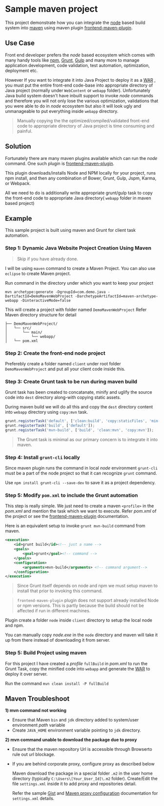 # Sample maven project

This project demonstrate how you can integrate the [node](https://nodejs.org/) based build system into [maven](https://maven.apache.org/) using maven plugin [frontend-maven-plugin](https://github.com/eirslett/frontend-maven-plugin).

## Use Case

Front end developer prefers the _node_ based ecosystem which comes with many handy tools like [npm](https://www.npmjs.com/), [Grunt](http://gruntjs.com/), [Gulp](http://gulpjs.com/) and many more to manage application development, code validation, test automation, optimization, deployment etc.

However If you want to integrate it into Java Project to deploy it as a [WAR](https://en.wikipedia.org/wiki/WAR_(file_format)) , you must put the entire front-end code-base into appropriate directory of Java project (normally under `WebContent` or `webapp` folder). Unfortunately Java build system doesn't have inbuilt support to invoke _node_ commands and therefore you will not only lose the various optimization, validations that you were able to do in _node_ ecosystem but also it will look ugly and unmanageable to put everything inside `webapp` directory.

>Manually copying the the optimized/compiled/validated front-end code to appropriate directory of Java project is time consuming and painful.

## Solution

Fortunately there are many maven plugins available which can run the _node_ command. One such plugin is [frontend-maven-plugin](https://github.com/eirslett/frontend-maven-plugin).

This plugin downloads/installs Node and NPM locally for your project, runs npm install, and then any combination of Bower, Grunt, Gulp, Jspm, Karma, or Webpack.

All we need to do is additionally write appropriate grunt/gulp task to copy the front-end code to appropriate Java directory( `webapp` folder in maven based project)

## Example

This sample project is built using maven and Grunt for client task automation.

### __Step 1:__ Dynamic Java Website Project Creation Using Maven
> Skip if you have already done.

I will be using `maven` command to create a Maven Project. You can also use `eclipse` to create Maven project. 

Run command in the directory under which you want to keep your project

`mvn archetype:generate -DgroupId=com.demo.java -DartifactId=DemoMavenWebProject -DarchetypeArtifactId=maven-archetype-webapp -DinteractiveMode=false`

This will create a project with folder named `DemoMavenWebProject`
Refer Maven directory structure for detail

```
├── DemoMavenWebProject/
│   └── src/
│       └── main/
│           └── webapp/
│   └── pom.xml

```

### __Step 2:__ Create the front-end node project 

Preferebly create a folder named `client` under root folder `DemoMavenWebProject` and put all your client code inside this. 

### __Step 3:__ Create Grunt task to  be run during maven build

Grunt task has been created to concatanate, minify and uglify the source code into `dest` directory along-with copying static assets.

During maven build we will do all this and copy the `dest` directory content into `webapp` directory using `copy:mvn` task.

 
```js
grunt.registerTask('default', ['clean:build', 'copy:staticFiles', 'min-build']);
grunt.registerTask('build', ['default']);
grunt.registerTask('mvn-build', ['build', 'clean:mvn', 'copy:mvn']);

```

> The Grunt task is minimal as our primary concern is to integrate it into maven.

### __Step 4:__ Install `grunt-cli` locally

Since maven plugin runs the command in local _node_ environment `grunt-cli` must be a part of the node project so that it can recognize `grunt` command.

Use `npm install grunt-cli --save-dev` to save it as a project dependency.

### __Step 5:__ Modify `pom.xml` to include the Grunt automation

This step is really simple. We just need to create a maven `<profile>` in the _pom.xml_ and mention the task which we want to execute.
Refer _pom.xml_ of the project or see the [frontend-maven-plugin](https://github.com/eirslett/frontend-maven-plugin) documentation. 

Here is an equivalent setup to invoke `grunt mvn-build` command from maven.

```xml
<execution>
    <id>grunt build</id><!-- just a name -->
    <goals>
        <goal>grunt</goal><!-- command -->
    </goals>
    <configuration>
        <arguments>mvn-build</arguments> <!-- command argument-->
    </configuration>
</execution>

```

> Since Grunt itself depends on node and npm we must setup maven to install that prior to invoking this command.

>`frontend-maven-plugin` plugin does not support already installed Node or npm versions. This is partly because the build should not be affected if run in different machines.

Plugin create a folder `node` inside `client` directory to setup the local node and npm.

You can manually copy _node.exe_ in the `node` directory and maven will take it up from there instead of downloading it from server.

### __Step 5:__ Build Project using maven

For this project I have created a _profile_ `fullBuild` in _pom.xml_ to run the Grunt Task, copy the minified code into `webapp` and generate the [WAR](https://en.wikipedia.org/wiki/WAR_(file_format)) to deploy it over server.

Run the command `mvn clean install -P fullBuild`


## Maven Troubleshoot

__1) mvn command not working__

- Ensure that Maven `bin`  and `jdk` directory added to system/user environment _path_ variable
- Create `JAVA_HOME` environment variable pointing to `jdk` directory.

__2) mvn command unable to download the package due to proxy__

- Ensure that the maven repository Url is accessible through Browserto rule out url blockage.
- If you are behind corporate proxy, configure proxy as described below

    Maven download the package in a special folder `.m2` in the user home directory (typically `C:\Users\[Your_User_Id]\.m2` folder).
    Create/Edit the file `settings.xml` inside it to add proxy and repositories detail.
    
    Refer the sample [Gist](https://gist.github.com/amiteshhh/629e9a3a49e035a6d0709172eb435145) and [Maven proxy configuration](https://maven.apache.org/guides/mini/guide-proxies.html) documentation for `settings.xml` details.